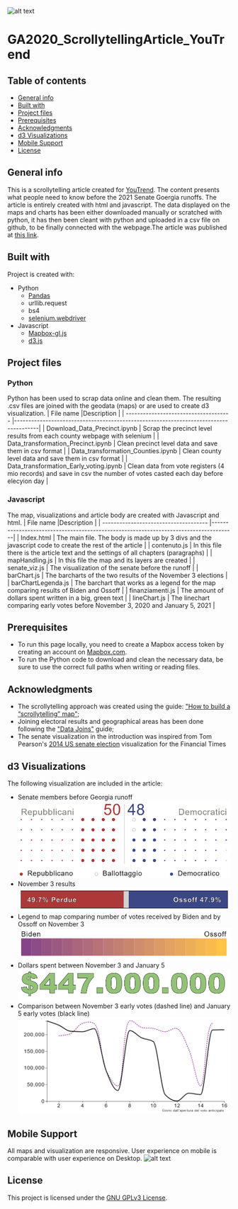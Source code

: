 ![alt text](./GIF/GIFDesktop.gif)

# GA2020_ScrollytellingArticle_YouTrend

 ## Table of contents
 * [General info](#general-info)
 * [Built with](#built-with)
 * [Project files](#project-files)
 * [Prerequisites](#prerequisites)
 * [Acknowledgments](#acknowledgments)
 * [d3 Visualizations](#d3-visualizations)
 * [Mobile Support](#mobile-support)
 * [License](#license)

 ## General info
 This is a scrollytelling article created for [YouTrend](https://www.youtrend.it "YouTrend's Homepage"). The content presents what people need to know before the 2021 Senate Goergia runoffs. The article is entirely created with html and javascript. The data displayed on the maps and charts has been either downloaded  manually or scratched with python, it has then been cleant with python and uploaded in a csv file on github, to be finally connected with the webpage.The article was published at [this link](https://www.youtrend.it/2021/01/04/usa-2020-dalla-georgia-passa-il-controllo-del-senato/ "USA 2020: dalla Georgia passa il controllo del Senato").


 ## Built with
 Project is created with:
 * Python
   * [Pandas](https://pandas.pydata.org/)
   * urllib.request
   * bs4
   * [selenium.webdriver](https://selenium-python.readthedocs.io/)
 * Javascript
   * [Mapbox-gl.js](https://www.mapbox.com/mapbox-gljs)
   * [d3.js](https://d3js.org/)

 ## Project files
 ### Python
 Python has been used to scrap data online and clean them. The resulting .csv files are joined with the geodata (maps) or are used to create d3 visualization.
 | File name                             |Description                                                                            |
 | ------------------------------------- |--------------------------------------------------------------------------------------|
 | Download_Data_Precinct.ipynb         | Scrap the precinct level results from each county webpage with selenium |
 | Data_transformation_Precinct.ipynb       | Clean precinct level data and save them in csv format |
 | Data_transformation_Counties.ipynb      | Clean county level data and save them in csv format |
 | Data_transformation_Early_voting.ipynb        | Clean data from vote registers (4 mio records) and save in csv the number of votes casted each day before elecyion day |

 ### Javascript
 The map, visualizations and article body are created with Javascript and html.
 | File name                             |Description                                                                            |
 | ------------------------------------- |--------------------------------------------------------------------------------------|
 | Index.html         | The main file. The body is made up by 3 divs and the javascript code to create the rest of the article |
 | contenuto.js       | In this file there is the article text and the settings of all chapters (paragraphs) |
 | mapHandling.js     | In this file the map and its layers are created |
 | senate_viz.js      | The visualization of the senate before the runoff |
 | barChart.js        | The barcharts of the two results of the November 3 elections |
 | barChartLegenda.js | The barchart that works as a legend for the map comparing results of Biden and Ossoff |
 | finanziamenti.js   | The amount of dollars spent written in a big, green text |
 | lineChart.js       | The linechart comparing early votes before November 3, 2020 and January 5, 2021 |

 ## Prerequisites
 * To run this page locally, you need to create a Mapbox access token by creating an account on [Mapbox.com](https://www.mapbox.com/).
 * To run the Python code to download and clean the necessary data, be sure to use the correct full paths when writing or reading files.

 ## Acknowledgments
 * The scrollytelling approach was created using the guide: ["How to build a “scrollytelling” map"](https://blog.mapbox.com/how-to-build-a-scrollytelling-map-ead6baf2cd1b);
 * Joining electoral results and geographical areas has been done following the ["Data Joins"](https://labs.mapbox.com/education/impact-tools/data-joins/) guide;
 * The senate visualization in the introduction was inspired from Tom Pearson's [2014 US senate election](http://bl.ocks.org/tomgp/59b5d482551ca14a4063) visualization for the Financial Times

 ## d3 Visualizations
 The following visualization are included in the article:
* Senate members before Georgia runoff
  ![alt text](./images/senate_viz.PNG)
* November 3 results </br>
  ![alt text](./images/bar_result.PNG)
* Legend to map comparing number of votes received by Biden and by Ossoff on November 3
  ![alt text](./images/bar_legend.PNG)
* Dollars spent between November 3 and January 5
  ![alt text](./images/dollars_spent.PNG)
* Comparison between November 3 early votes (dashed line) and January 5 early votes (black line)
  ![alt text](./images/early_vote.PNG)

 ## Mobile Support
 All maps and visualization are responsive. User experience on mobile is comparable with user experience on Desktop.
 ![alt text](./GIF/GIFMobile.gif)

 ## License
This project is licensed under the [GNU GPLv3 License](https://choosealicense.com/licenses/gpl-3.0/).
